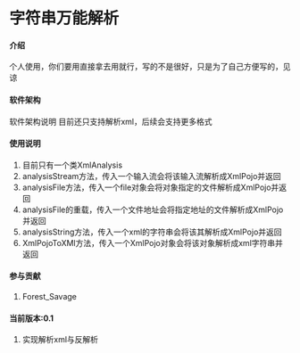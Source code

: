 # 字符串万能解析

#### 介绍
个人使用，你们要用直接拿去用就行，写的不是很好，只是为了自己方便写的，见谅

#### 软件架构
软件架构说明
目前还只支持解析xml，后续会支持更多格式

#### 使用说明

1.  目前只有一个类XmlAnalysis
2.  analysisStream方法，传入一个输入流会将该输入流解析成XmlPojo并返回
3.  analysisFile方法，传入一个file对象会将对象指定的文件解析成XmlPojo并返回
4.  analysisFile的重载，传入一个文件地址会将指定地址的文件解析成XmlPojo并返回
5.  analysisString方法，传入一个xml的字符串会将该其解析成XmlPojo并返回
6.  XmlPojoToXMl方法，传入一个XmlPojo对象会将该对象解析成xml字符串并返回

#### 参与贡献

1.  Forest_Savage

#### 当前版本:0.1

1.  实现解析xml与反解析
